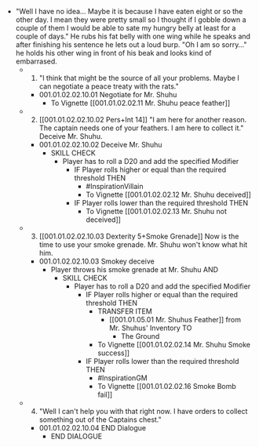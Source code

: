 - "Well I have no idea… Maybe it is because I have eaten eight or so the other day. I mean they were pretty small so I thought if I gobble down a couple of them I would be able to sate my hungry belly at least for a couple of days." He rubs his fat belly with one wing while he speaks and after finishing his sentence he lets out a loud burp. "Oh I am so sorry…" he holds his other wing in front of his beak and looks kind of embarrased.
	- 1. "I think that might be the source of all your problems. Maybe I can negotiate a peace treaty with the rats."
		- 001.01.02.02.10.01 Negotiate for Mr. Shuhu
			- To Vignette [[001.01.02.02.11 Mr. Shuhu peace feather]]
	- 2. [[001.01.02.02.10.02 Pers+Int 14]] "I am here for another reason. The captain needs one of your feathers. I am here to collect it." Deceive Mr. Shuhu.
		- 001.01.02.02.10.02 Deceive Mr. Shuhu
			- SKILL CHECK
				- Player has to roll a D20 and add the specified Modifier
					- IF Player rolls higher or equal than the required threshold THEN
						- #InspirationVillain
						- To Vignette [[001.01.02.02.12 Mr. Shuhu deceived]]
					- IF Player rolls lower than the required threshold THEN
						- To Vignette [[001.01.02.02.13 Mr. Shuhu not deceived]]
	- 3. [[001.01.02.02.10.03 Dexterity 5+Smoke Grenade]] Now is the time to use your smoke grenade. Mr. Shuhu won't know what hit him.
		- 001.01.02.02.10.03 Smokey deceive
			- Player throws his smoke grenade at Mr. Shuhu AND
				- SKILL CHECK
					- Player has to roll a D20 and add the specified Modifier
						- IF Player rolls higher or equal than the required threshold THEN
							- TRANSFER ITEM
								- [[001.01.05.01 Mr. Shuhus Feather]] from Mr. Shuhus' Inventory TO
									- The Ground
							- To Vignette [[001.01.02.02.14 Mr. Shuhu Smoke success]]
						- IF Player rolls lower than the required threshold THEN
							- #InspirationGM
							- To Vignette [[001.01.02.02.16 Smoke Bomb fail]]
	- 4. "Well I can't help you with that right now. I have orders to collect something out of the Captains chest."
		- 001.01.02.02.10.04 END Dialogue
			- END DIALOGUE